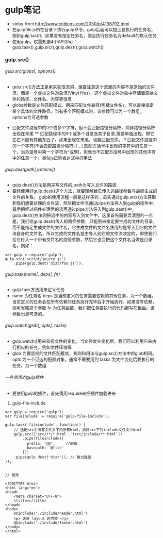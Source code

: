 # gulp笔记
- stduy from http://www.cnblogs.com/2050/p/4198792.html
- 在gulpfile.js所在目录下执行gulp命令，gulp后面可以加上要执行的任务名，例如gulp task1，如果没有指定任务名，则会执行任务名为default的默认任务
- 使用gulp，仅需知道4个API即可：gulp.task(),gulp.src(),gulp.dest(),gulp.watch()
### gulp.src()
###### gulp.src(globs[, options])
- gulp.src()方法正是用来获取流的，但要注意这个流里的内容不是原始的文件流，而是一个虚拟文件对象流(Vinyl files)，这个虚拟文件对象中存储着原始文件的路径、文件名、内容等信息
- globs参数是文件匹配模式，用来匹配文件路径(包括文件名)，可以直接指定某个具体的文件路径。当有多个匹配模式时，该参数可以为一个数组。
options为可选参数
* 匹配文件路径中的0个或多个字符，但不会匹配路径分隔符，除非路径分隔符出现在末尾
** 匹配路径中的0个或多个目录及其子目录,需要单独出现，即它左右不能有其他东西了。如果出现在末尾，也能匹配文件。
? 匹配文件路径中的一个字符(不会匹配路径分隔符)
[...] 匹配方括号中出现的字符中的任意一个，当方括号中第一个字符为^或!时，则表示不匹配方括号中出现的其他字符中的任意一个，类似js正则表达式中的用法<br>
###### gulp.dest(path[,options])
- gulp.dest()方法是用来写文件的,path为写入文件的路径
- 要想使用好gulp.dest()这个方法，就要理解给它传入的路径参数与最终生成的文件的关系。
gulp的使用流程一般是这样子的：首先通过gulp.src()方法获取到我们想要处理的文件流，然后把文件流通过pipe方法导入到gulp的插件中，最后把经过插件处理后的流再通过pipe方法导入到gulp.dest()中，gulp.dest()方法则把流中的内容写入到文件中，这里首先需要弄清楚的一点是，我们给gulp.dest()传入的路径参数，只能用来指定要生成的文件的目录，而不能指定生成文件的文件名，它生成文件的文件名使用的是导入到它的文件流自身的文件名，所以生成的文件名是由导入到它的文件流决定的，即使我们给它传入一个带有文件名的路径参数，然后它也会把这个文件名当做是目录名，例如：
```
var gulp = require('gulp');
gulp.src('script/jquery.js')
    .pipe(gulp.dest('dist/foo.js'));
```
###### gulp.task(name[, deps], fn)
- gulp.task方法用来定义任务
- name 为任务名
deps 是当前定义的任务需要依赖的其他任务，为一个数组。当前定义的任务会在所有依赖的任务执行完毕后才开始执行。如果没有依赖，则可省略这个参数
fn 为任务函数，我们把任务要执行的代码都写在里面。该参数也是可选的。

###### gulp.watch(glob[, opts], tasks)
- gulp.watch()用来监视文件的变化，当文件发生变化后，我们可以利用它来执行相应的任务，例如文件压缩等
- glob 为要监视的文件匹配模式，规则和用法与gulp.src()方法中的glob相同。
opts 为一个可选的配置对象，通常不需要用到
tasks 为文件变化后要执行的任务，为一个数组

###### 一些常用的gulp插件
- 要使用gulp的插件，首先得用require来把插件加载进来
1. gulp-file-include
```
var gulp = require('gulp');
var fileinclude  = require('gulp-file-include');

gulp.task('fileinclude', function() {
    // 适配src中所有文件夹下的所有html，排除src下的include文件夹中html
    gulp.src(['src/**/*.html','!src/include/**.html'])
        .pipe(fileinclude({
          prefix: '@@',     //前缀
          basepath: '@file'
        }))
    .pipe(gulp.dest('dist')); // 输出路径
});


// 使用

<!DOCTYPE html>
<html lang="en">
<head>
    <meta charset="UTF-8">
    <title></title>
</head>
<body>
    @@include('./include/header.html')
    <p> 这是 layout 的内容 </p>
    @@include('./include/footer.html')
</body>
</html>
```
